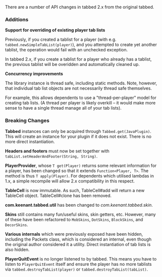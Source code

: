 There are a number of API changes in tabbed 2.x from the original tabbed.

### Additions

**Support for overriding of existing player tab lists**

Previously, if you created a tablist for a player (with e.g. `tabbed.newSimpleTabList(player)`), and you attempted to create yet another tablist, the operation would fail with an unchecked exception.

In tabbed 2.x, if you create a tablist for a player who already has a tablist, the previous tablist will be overidden and automatically cleaned up.

**Concurrency improvements**

The library instance is thread safe, including static methods. Note, however, that individual tab list objects are not necessarily thread safe themselves.

For example, this allows dependents to use a "thread-per-player" model for creating tab lists. (A thread per player is likely overkill – it would make more sense to have a single thread manage all of your tab lists).

### Breaking Changes

**Tabbed** instances can only be acquired through `Tabbed.get(JavaPlugin)`. This will create an instance for your plugin if it does not exist. There is no more direct instantiation.

**Headers and footers** must now be set together with `tabList.setHeaderAndFooter(String, String)`.

**PlayerProvider<T>**, whose `T get(Player)` returns some relevant information for a player, has been changed so that it extends `Function<Player, T>`. The method is thus `T apply(Player)`. For dependents which utilised lambdas in 1.x, a simple recompile will allow 2.x compatibility in this respect.

**TableCell** is now immutable. As such, TableCell#add will return a new TableCell object. TableCell#clone has been removed.

**com.keenant.tabbed.util** has been changed to *com.keenant.tabbed.skin*.

**Skins** still contains many fun/useful skins, skin getters, etc. However, many of these have been refactored to `MobSkins`, `DotSkins`, `BlockSkins`, and `DecorSkins`.

**Various internals** which were previously exposed have been hidden, including the Packets class, which is considered an internal, even though the original author considered it a utility. Direct instantiation of tab lists is also hidden.

**PlayerQuitEvent** is no longer listened to by tabbed. This means you have to listen to `PlayerQuitEvent` itself and ensure the player has no more tablists via `tabbed.destroyTabList(player)` or `tabbed.destroyTabList(tabList)`.
